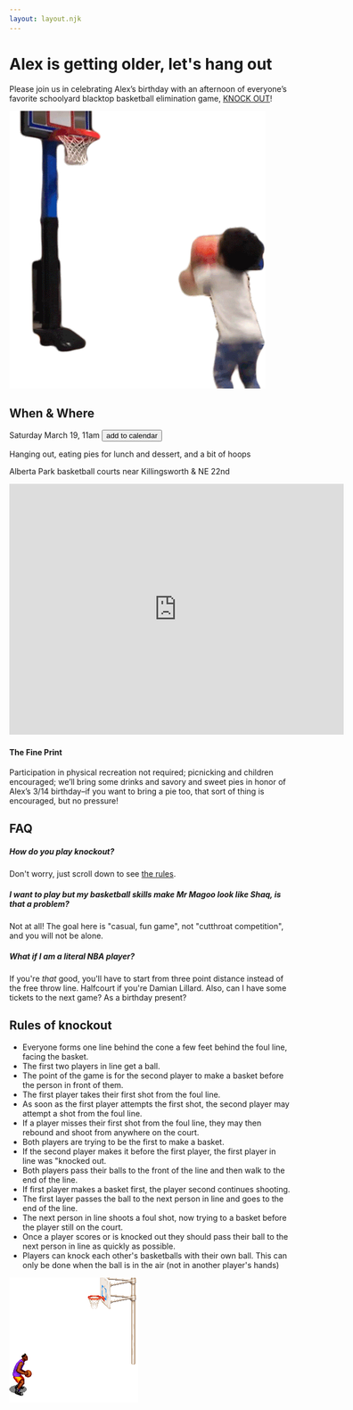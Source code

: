 ```yaml
---
layout: layout.njk
---
```

# Alex is getting older, let's hang out
Please join us in celebrating Alex’s birthday with an afternoon of everyone’s favorite schoolyard
blacktop basketball elimination game, [KNOCK OUT](#rules-of-knockout)!
<div class="donk">
  <img alt="young fella's got a jumper" src="./imgs/shoot.gif" />
</div>

## When & Where
Saturday March 19, 11am <a target="_blank" href="https://calendar.google.com/event?action=TEMPLATE&amp;tmeid=MGpybnU0MjRlcGFqZThvdjFnZHF1c2Q1ajMgZTJoYjdrMnIwbGlpbnA2amhkbm9vdTFlZWNAZw&amp;tmsrc=e2hb7k2r0liinp6jhdnoou1eec%40group.calendar.google.com"><button>add to calendar</button></a>

Hanging out, eating pies for lunch and dessert, and a bit of hoops

Alberta Park basketball courts near Killingsworth & NE 22nd
<iframe src="https://www.google.com/maps/embed?pb=!1m18!1m12!1m3!1d2793.2965259467933!2d-122.64728781957962!3d45.56447527920458!2m3!1f0!2f0!3f0!3m2!1i1024!2i768!4f13.1!3m3!1m2!1s0x5495a6e3d71a4269%3A0x779c416cabef73d5!2sAlberta%20Park!5e0!3m2!1sen!2sus!4v1646892531993!5m2!1sen!2sus" width="600" height="450" style="border:0;" allowfullscreen="" loading="lazy"></iframe>

#### The Fine Print
Participation in physical recreation not required; picnicking and children encouraged; we’ll bring
some drinks and savory and sweet pies in honor of Alex’s 3/14 birthday–if you want to bring a pie too, that sort of thing is encouraged, but no pressure!

## FAQ
##### *How do you play knockout?*
Don't worry, just scroll down to see [the rules](#rules-of-knockout).

##### *I want to play but my basketball skills make Mr Magoo look like Shaq, is that a problem?*
Not at all! The goal here is "casual, fun game", not "cutthroat competition", and you will not be alone.

##### *What if I am a literal NBA player?*
If you're *that* good, you'll have to start from three point distance instead of the free throw
line. Halfcourt if you're Damian Lillard. Also, can I have some tickets to the next game? As a
birthday present?

<h2 id="rules-of-knockout">Rules of knockout</h2>

- Everyone forms one line behind the cone a few feet behind the foul line, facing the basket. 
- The first two players in line get a ball. 
- The point of the game is for the second player to make a basket before the person in front of them. 
- The first player takes their first shot from the foul line. 
- As soon as the first player attempts the first shot, the second player may attempt a shot from the foul line.
- If a player misses their first shot from the foul line, they may then rebound and shoot from anywhere on the court. 
- Both players are trying to be the first to make a basket. 
- If the second player makes it before the first player, the first player in line was "knocked out.
- Both players pass their balls to the front of the line and then walk to the end of the line.
- If first player makes a basket first, the player second continues shooting.
- The first layer passes the ball to the next person in line and goes to the end of the line.
- The next person in line shoots a foul shot, now trying to a basket before the player still on the court.
- Once a player scores or is knocked out they should pass their ball to the next person in line as quickly as possible.
- Players can knock each other's basketballs with their own ball. This can only be done when the ball is in the air (not in another player's hands)

<div class="donk">
  <img alt="this is not knockout, this is a fella dunking" src="./imgs/donk.gif" />
</div>
